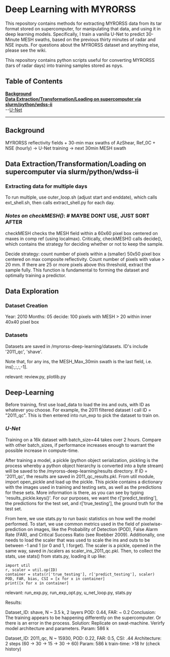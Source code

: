 # Deep Learning with MYRORSS

This repository contains methods for extracting MYRORSS data from its tar format stored on supercomputer, for manipulating that data, and using it in deep learning models. Specifically, I train a vanilla U-Net to predict 30-Minute MESH swaths, based on the previous thirty minutes of radar and NSE inputs. For questions about the MYRORSS dataset and anything else, please see the wiki.

This repository contains python scripts useful for converting MYRORSS (tars of radar days) into training samples stored as npys. 
## Table of Contents

**[Background](#background)**<br>
**[Data Extraction/Transformation/Loading on supercomputer via slurm/python/wdss-ii](#placeholder)**<br>
--[U-Net](#vmrms-processing-details)<br>

---

## Background

MYRORSS reflectivity fields + 30-min max swaths of AzShear, Ref_0C + NSE (hourly) -> U-Net training -> next 30min MESH swath 

## Data Extraction/Transformation/Loading on supercomputer via slurm/python/wdss-ii

### Extracting data for multiple days

To run multiple, use outer_loop.sh (adjust start and enddate), which calls ext_shell.sh, then calls extract_shell.py for each day. 

### *Notes on checkMESH()*: # MAYBE DONT USE, JUST SORT AFTER

checkMESH checks the MESH field within a 60x60 pixel box centered on maxes in comp ref (using localmax). Critically, checkMESH() calls decide(), which contains the strategy for deciding whether or not to keep the sample. 

Decide strategy: count number of pixels within a (smaller) 50x50 pixel box centered on max composite reflectivity. Count number of pixels with value > 20 mm. If there are 25 or more pixels above this threshold, extract the sample fully. This function is fundamental to forming the dataset and optimally training a predictor.

## Data Exploration



### Dataset Creation

Year: 2010
Months: 05
decide: 100 pixels with MESH > 20 within inner 40x40 pixel box 
### Datasets

Datasets are saved in /myrorss-deep-learning/datasets. ID's include '2011_qc', 'shave'. 

Note that, for any ins, the MESH_Max_30min swath is the last field, i.e. ins[:,:,:,-1]. 

relevant: review.py, plotlib.py

## Deep-Learning

Before training, first use load_data to load the ins and outs, with ID as whatever you choose. For example, the 2011 filtered dataset I call ID = "2011_qc". This is then entered into run_exp to pick the dataset to train on. 

### *U-Net*

Training on a 16k dataset with batch_size=44 takes over 2 hours. Compare with other batch_sizes, if performance increases enough to warrant the possible increase in compute-time.

After training a model, a pickle (python object serialization, pickling is the process whereby a python object hierarchy is converted into a byte stream) will be saved to the /myrorss-deep-learning/results directory. If ID = '2011_qc', the results are saved in 2011_qc_results.pkl. From util module, import open_pickle and load up the pickle. This pickle contains a dictionary with the images used in training and testing sets, as well as the predictions for these sets. More information is there, as you can see by typing 'results_pickle.keys()'. For our purposes, we want the r['predict_testing'], the predictions for the test set, and r['true_testing'], the ground truth for the test set.

From here, we use stats.py to run basic statistics on how well the model performed. To start, we use common metrics used in the field of pixelwise-prediction on images, like the Probability of Detection (POD), False Alarm Rate (FAR), and Critical Success Ratio (see Roebber 2009). Additionally, one needs to load the scaler that was used to scale the ins and outs to be between -1 and 1 (or 0 and 1, I forget). The scaler is a pickle, opened in the same way, saved in /scalers as scaler_ins_2011_qc.pkl. Then, to collect the stats, use stats() from stats.py, loading it up like: 

```
import util
r, scaler = util.op(ID)
container = stats(r['true_testing'], r['predict_testing'], scaler)
POD, FAR, bias, CSI = [x for x in container]
print([x for x in container]
```
relevant: run_exp.py, run_exp_opt.py, u_net_loop.py, stats.py

Results:

Dataset_ID: shave, N ~ 3.5 k, 2 layers
POD: 0.44, FAR: ~ 0.2 
Conclusion: The training appears to be happening differently on the supercomputer. Or there is an error in the process. Solution: Replicate on swat-machine. Verirfy model architecture and parameters. 
Param: 586 k

Dataset_ID: 2011_qc, N ~ 15930, 
POD: 0.22, FAR: 0.5, CSI: .44
Architecture:  2 steps (60 -> 30 -> 15 -> 30 -> 60)
Param: 586 k 
train-time: >18 hr (check history)
